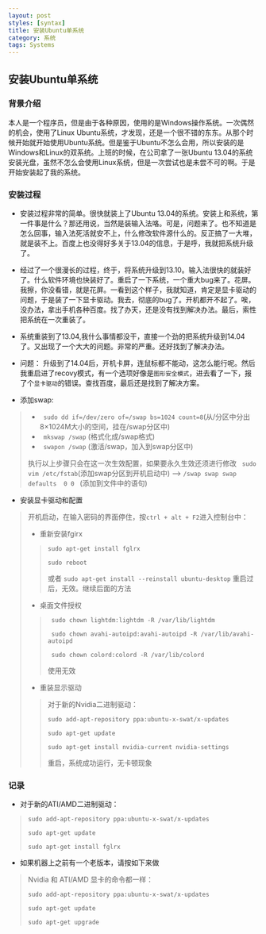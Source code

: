 ```yaml
---
layout: post
styles: [syntax]
title: 安装Ubuntu单系统
category: 系统
tags: Systems
---
```


## 安装Ubuntu单系统

### 背景介绍

本人是一个程序员，但是由于各种原因，使用的是Windows操作系统。一次偶然的机会，使用了Linux Ubuntu系统，才发现，还是一个很不错的东东。从那个时候开始就开始使用Ubuntu系统。但是鉴于Ubuntu不怎么会用，所以安装的是Windows和Linux的双系统。上班的时候，在公司拿了一张Ubuntu 13.04的系统安装光盘，虽然不怎么会使用Linux系统，但是一次尝试也是未尝不可的啊。于是开始安装起了我的系统。

### 安装过程

+ 安装过程非常的简单。很快就装上了Ubuntu 13.04的系统。安装上和系统，第一件事是什么？那还用说，当然是装输入法咯。可是，问题来了。也不知道是怎么回事，输入法死活就安不上，什么修改软件源什么的。反正搞了一大堆，就是装不上。百度上也没得好多关于13.04的信息，于是呼，我就把系统升级了。

+ 经过了一个很漫长的过程，终于，将系统升级到13.10。输入法很快的就装好了。什么软件环境也快装好了。重启了一下系统，一个重大bug来了。花屏。我擦，你没看错，就是花屏。一看到这个样子，我就知道，肯定是显卡驱动的问题，于是装了一下显卡驱动。我去，彻底的bug了。开机都开不起了。唉，没办法，拿出手机各种百度。找了办天，还是没有找到解决办法。最后，索性把系统在一次重装了。

+ 系统重装到了13.04,我什么事情都没干，直接一个劲的把系统升级到14.04了。又出现了一个大大的问题。非常的严重。还好找到了解决办法。
 + 问题： 升级到了14.04后，开机卡屏，连鼠标都不能动，这怎么能行呢。然后我重启进了recovy模式，有一个选项好像是`图形安全模式`，进去看了一下，报了个`显卡驱动`的错误。查找百度，最后还是找到了解决方案。
 + 添加swap:

 > + ` sudo dd if=/dev/zero of=/swap bs=1024 count=8`(从/分区中分出8×1024M大小的空间，挂在/swap分区中)
 > + ` mkswap /swap` (格式化成/swap格式)
 > + ` swapon /swap` (激活/swap，加入到swap分区中)
 >
 > 执行以上步骤只会在这一次生效配置，如果要永久生效还须进行修改
 > ` sudo vim /etc/fstab`(添加swap分区到开机启动中)
 > --> `/swap swap swap defaults  0 0 ` (添加到文件中的语句)

 + 安装显卡驱动和配置

 > 开机启动，在输入密码的界面停住，按`ctrl + alt + F2`进入控制台中：
 >
 > + 重新安装fgirx
 >
 > > `sudo apt-get install fglrx`
 > >
 > > `sudo reboot`
 > >
 > > 或者 `sudo apt-get install --reinstall ubuntu-desktop`
 > > 重启过后，无效。继续后面的方法
 >
 > + 桌面文件授权
 >
 > > ` sudo chown lightdm:lightdm -R /var/lib/lightdm`
 > >
 > > ` sudo chown avahi-autoipd:avahi-autoipd -R /var/lib/avahi-autoipd`
 > >
 > > ` sudo chown colord:colord -R /var/lib/colord`
 > >
 > > 使用无效
 >
 > + 重装显示驱动
 >
 > > 对于新的Nvidia二进制驱动：
 > >
 > > `sudo add-apt-repository ppa:ubuntu-x-swat/x-updates`
 > >
 > > `sudo apt-get update `
 > >
 > > `sudo apt-get install nvidia-current nvidia-settings`
 > >
 > > 重启，系统成功运行，无卡顿现象

### 记录
+ 对于新的ATI/AMD二进制驱动：
 > `sudo add-apt-repository ppa:ubuntu-x-swat/x-updates`
 >
 > `sudo apt-get update `
 >
 > `sudo apt-get install fglrx`
 >

+ 如果机器上之前有一个老版本，请按如下来做
 > Nvidia 和 ATI/AMD 显卡的命令都一样：
 >
 > `sudo add-apt-repository ppa:ubuntu-x-swat/x-updates`
 >
 > `sudo apt-get update `
 >
 > `sudo apt-get upgrade`
